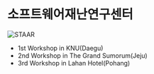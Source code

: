 # 소프트웨어재난연구센터
![STAAR](https://user-images.githubusercontent.com/101860902/164166845-599de173-ee11-4bf1-b0a6-cde8ea04819d.png)

* 1st Workshop in KNU(Daegu)
* 2nd Workshop in The Grand Sumorum(Jeju)
* 3rd Workshop in Lahan Hotel(Pohang)
